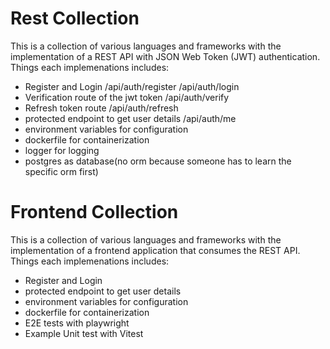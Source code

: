 # Rest Collection
This is a collection of various languages and frameworks with the implementation of a REST API with JSON Web Token (JWT) authentication.
Things each implemenations includes:
- Register and Login /api/auth/register /api/auth/login
- Verification route of the jwt token /api/auth/verify
- Refresh token route /api/auth/refresh
- protected endpoint to get user details /api/auth/me
- environment variables for configuration
- dockerfile for containerization
- logger for logging
- postgres as database(no orm because someone has to learn the specific orm first)


# Frontend Collection
This is a collection of various languages and frameworks with the implementation of a frontend application that consumes the REST API.
Things each implemenations includes:
- Register and Login
- protected endpoint to get user details
- environment variables for configuration
- dockerfile for containerization
- E2E tests with playwright
- Example Unit test with Vitest
